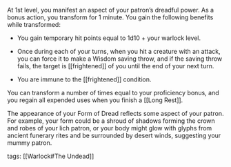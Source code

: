 At 1st level, you manifest an aspect of your patron’s dreadful power. As a bonus action, you transform for 1 minute. You gain the following benefits while transformed:

-   You gain temporary hit points equal to 1d10 + your warlock level.

-   Once during each of your turns, when you hit a creature with an attack, you can force it to make a Wisdom saving throw, and if the saving throw fails, the target is [[frightened]] of you until the end of your next turn.

-   You are immune to the [[frightened]] condition.

You can transform a number of times equal to your proficiency bonus, and you regain all expended uses when you finish a [[Long Rest]].

The appearance of your Form of Dread reflects some aspect of your patron. For example, your form could be a shroud of shadows forming the crown and robes of your lich patron, or your body might glow with glyphs from ancient funerary rites and be surrounded by desert winds, suggesting your mummy patron.

tags: [[Warlock#The Undead]]